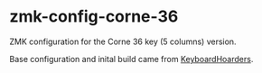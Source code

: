 # zmk-config-corne-36
ZMK configuration for the Corne 36 key (5 columns) version.

Base configuration and inital build came from [KeyboardHoarders](https://github.com/KeyboardHoarders/zmk-config-corne).

